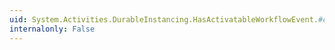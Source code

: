 ```yaml
---
uid: System.Activities.DurableInstancing.HasActivatableWorkflowEvent.#ctor
internalonly: False
---
```

